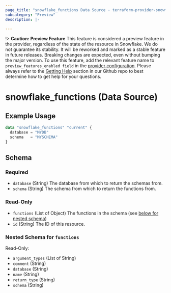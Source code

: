 ```yaml
---
page_title: "snowflake_functions Data Source - terraform-provider-snowflake"
subcategory: "Preview"
description: |-
  
---
```


!> **Caution: Preview Feature** This feature is considered a preview feature in the provider, regardless of the state of the resource in Snowflake. We do not guarantee its stability. It will be reworked and marked as a stable feature in future releases. Breaking changes are expected, even without bumping the major version. To use this feature, add the relevant feature name to `preview_features_enabled field` in the [provider configuration](https://registry.terraform.io/providers/Snowflake-Labs/snowflake/latest/docs#schema). Please always refer to the [Getting Help](https://github.com/Snowflake-Labs/terraform-provider-snowflake?tab=readme-ov-file#getting-help) section in our Github repo to best determine how to get help for your questions.

# snowflake_functions (Data Source)



## Example Usage

```terraform
data "snowflake_functions" "current" {
  database = "MYDB"
  schema   = "MYSCHEMA"
}
```

<!-- schema generated by tfplugindocs -->
## Schema

### Required

- `database` (String) The database from which to return the schemas from.
- `schema` (String) The schema from which to return the functions from.

### Read-Only

- `functions` (List of Object) The functions in the schema (see [below for nested schema](#nestedatt--functions))
- `id` (String) The ID of this resource.

<a id="nestedatt--functions"></a>
### Nested Schema for `functions`

Read-Only:

- `argument_types` (List of String)
- `comment` (String)
- `database` (String)
- `name` (String)
- `return_type` (String)
- `schema` (String)
